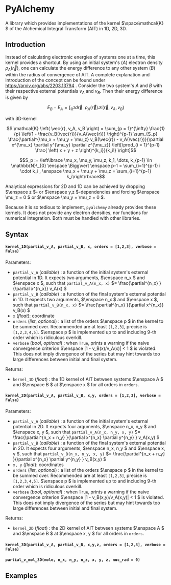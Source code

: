 # PyAlchemy
A library which provides implementations of the kernel $\space\mathcal{K} $ of the Alchemical Integral Transform (AIT) in 1D, 2D, 3D.

## Introduction
Instead of calculating electronic energies of systems one at a time, this kernel provides a shortcut. By using an initial system's ($A$) electron density $\rho_A(\vec{r})$, one can calculate the energy difference to any other system ($B$) within the radius of convergence of AIT. A complete explanation and introduction of the concept can be found under https://arxiv.org/abs/2203.13794 . Consider the two system's $A$ and $B$ with their respective external potentials $v_A$ and $v_B$. Then their energy difference is given by

$$ E_B - E_A = \int_{\mathbb{R}^3} d\vec{r} \enspace \rho_A \left( \vec{r} \right) \mathcal{K} \left( \vec{r}, v_A, v_B \right) $$

with 3D-kernel

$$ \mathcal{K} \left( \vec{r}, v_A, v_B \right) = \sum_{p = 1}^{\infty} \frac{1}{p} \left(1 - \frac{v_B(\vec{r})}{v_A(\vec{r})} \right)^{p-1} \sum_{S_p} \frac{\partial^{\mu_x + \mu_y + \mu_z} v_B(\vec{r}) - v_A(\vec{r})}{\partial x^{\mu_x} \partial y^{\mu_y} \partial z^{\mu_z}}
    \left[\prod_{i = 1}^{p-1} \frac{ \left( x + y + z \right)^{k_i}}{k_i!} \right]$$

$$S_p := \left\lbrace \mu_x, \mu_y, \mu_z, k_1, \dots, k_{p-1} \in \mathbb{N}\_{0}  \enspace \Bigg\vert \enspace p-1 = \sum_{i=1}^{p-1} i \cdot k_i , \enspace \mu_x + \mu_y + \mu_z = \sum_{i=1}^{p-1} k_i\right\rbrace$$

Analytical expressions for 2D and 1D can be achieved by dropping $\enspace z $- or $\enspace y,z $-dependencies and forcing $\enspace \mu_z = 0 $ or $\enspace \mu_y = \mu_z = 0 $.

Because it is so tedious to implement, `pyalchemy` already provides these kernels. It does not provide any electron densities, nor functions for numerical integration. Both must be handled with other libraries.

## Syntax
#### `kernel_1D(partial_v_A, partial_v_B, x, orders = [1,2,3], verbose = False)`
    
Parameters:
- `partial_v_A` (_callable_) : a function of the initial system's external potential in 1D. It expects two arguments, $\enspace n_x $ and $\enspace x $, such that `partial_v_A(n_x, x)` $= \frac{\partial^{n_x} }{\partial x^{n_x}} v_A(x) $
- `partial_v_B` (_callable_) : a function of the final system's external potential in 1D. It expects two arguments, $\enspace n_x $ and $\enspace x $, such that `partial_v_B(n_x, x)` $= \frac{\partial^{n_x} }{\partial x^{n_x}} v_B(x) $
- `x` (_float_): coordinate
- `orders` (_list_, _optional_) : a list of the orders $\enspace p $ in the kernel to be summed over. Recommended are at least `[1,2,3]`, precise is `[1,2,3,4,5]`. $\enspace p $ is implemented up to and including 9-th order which is ridiculous overkill.
- `verbose` (_bool_, _optional_) : when `True`, prints a warning if the naive convergence criterion $\enspace |1 - v_B(x)/v_A(x)| < 1 $ is violated. This does not imply divergence of the series but may hint towards too large differences between initial and final system.

Returns:
- `kernel_1D` (_float_) : the 1D kernel of AIT between systems $\enspace A $ and $\enspace B $ at $\enspace x $ for all orders in `orders`.

#### `kernel_2D(partial_v_A, partial_v_B, x,y, orders = [1,2,3], verbose = False)`

Parameters:
- `partial_v_A` (_callable_) : a function of the initial system's external potential in 2D. It expects four arguments, $\enspace n_x, n_y $ and $\enspace x, y $, such that `partial_v_A(n_x, n_y, x, y)` $= \frac{\partial^{n_x + n_y} }{\partial x^{n_x} \partial y^{n_y} } v_A(x,y) $
- `partial_v_B` (_callable_) : a function of the final system's external potential in 2D. It expects four arguments, $\enspace n_x, n_y $ and $\enspace x, y $, such that `partial_v_B(n_x, n_y, x, y)` $= \frac{\partial^{n_x + n_y} }{\partial x^{n_x} \partial y^{n_y} } v_B(x,y) $
- `x, y` (_float_): coordinates
- `orders` (_list_, _optional_) : a list of the orders $\enspace p $ in the kernel to be summed over. Recommended are at least `[1,2,3]`, precise is `[1,2,3,4,5]`. $\enspace p $ is implemented up to and including 9-th order which is ridiculous overkill.
- `verbose` (_bool_, _optional_) : when `True`, prints a warning if the naive convergence criterion $\enspace |1 - v_B(x,y)/v_A(x,y)| < 1 $ is violated. This does not imply divergence of the series but may hint towards too large differences between initial and final system.

Returns:
- `kernel_2D` (_float_) : the 2D kernel of AIT between systems $\enspace A $ and $\enspace B $ at $\enspace x, y $ for all orders in `orders`.

#### `kernel_3D(partial_v_A, partial_v_B, x,y,z, orders = [1,2,3], verbose = False)`

#### `partial_v_mol_3D(mole, n_x, n_y, n_z, x, y, z, nuc_rad = 0)`

## Examples
